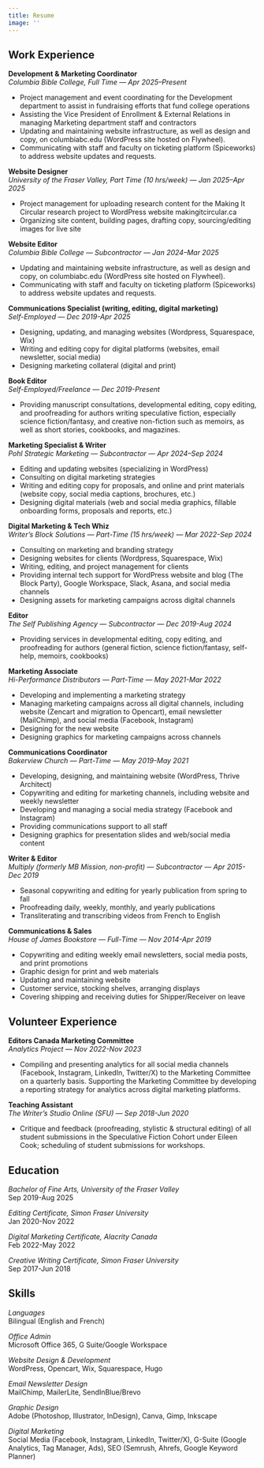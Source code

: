 ```yaml
---
title: Resume
image: ''
---
```


## Work Experience

**Development & Marketing Coordinator**  
*Columbia Bible College, Full Time — Apr 2025–Present*  

- Project management and event coordinating for the Development department to assist in fundraising efforts that fund college operations
- Assisting the Vice President of Enrollment & External Relations in managing Marketing department staff and contractors  
- Updating and maintaining website infrastructure, as well as design and copy, on columbiabc.edu (WordPress site hosted on Flywheel). 
- Communicating with staff and faculty on ticketing platform (Spiceworks) to address website updates and requests.

**Website Designer**  
*University of the Fraser Valley, Part Time (10 hrs/week) — Jan 2025–Apr 2025*

- Project management for uploading research content for the Making It Circular research project to WordPress website makingitcircular.ca
- Organizing site content, building pages, drafting copy, sourcing/editing images for live site

**Website Editor**  
*Columbia Bible College — Subcontractor — Jan 2024–Mar 2025*

- Updating and maintaining website infrastructure, as well as design and copy, on columbiabc.edu (WordPress site hosted on Flywheel). 
- Communicating with staff and faculty on ticketing platform (Spiceworks) to address website updates and requests.

**Communications Specialist (writing, editing, digital marketing)**  
*Self-Employed — Dec 2019-Apr 2025*

- Designing, updating, and managing websites (Wordpress, Squarespace, Wix)
- Writing and editing copy for digital platforms (websites, email newsletter, social media)
- Designing marketing collateral (digital and print)

**Book Editor**  
*Self-Employed/Freelance — Dec 2019-Present*

- Providing manuscript consultations, developmental editing, copy editing, and proofreading for authors writing speculative fiction, especially science fiction/fantasy, and creative non-fiction such as memoirs, as well as short stories, cookbooks, and magazines.

**Marketing Specialist & Writer**  
*Pohl Strategic Marketing — Subcontractor — Apr 2024–Sep 2024*

- Editing and updating websites (specializing in WordPress)
- Consulting on digital marketing strategies
- Writing and editing copy for proposals, and online and print materials (website copy, social media captions, brochures, etc.)
- Designing digital materials (web and social media graphics, fillable onboarding forms, proposals and reports, etc.)

**Digital Marketing & Tech Whiz**  
*Writer’s Block Solutions — Part-Time (15 hrs/week) — Mar 2022-Sep 2024*

- Consulting on marketing and branding strategy
- Designing websites for clients (Wordpress, Squarespace, Wix)
- Writing, editing, and project management for clients
- Providing internal tech support for WordPress website and blog (The Block Party), Google Workspace, Slack, Asana, and social media channels
- Designing assets for marketing campaigns across digital channels

**Editor**  
*The Self Publishing Agency — Subcontractor — Dec 2019-Aug 2024*

- Providing services in developmental editing, copy editing, and proofreading for authors (general fiction, science fiction/fantasy, self-help, memoirs, cookbooks)

**Marketing Associate**  
*Hi-Performance Distributors — Part-Time — May 2021-Mar 2022*

- Developing and implementing a marketing strategy
- Managing marketing campaigns across all digital channels, including website (Zencart and migration to Opencart), email newsletter (MailChimp), and social media (Facebook, Instagram)
- Designing for the new website
- Designing graphics for marketing campaigns across channels

**Communications Coordinator**  
*Bakerview Church — Part-Time — May 2019-May 2021*

- Developing, designing, and maintaining website (WordPress, Thrive Architect)
- Copywriting and editing for marketing channels, including website and  weekly newsletter
- Developing and managing a social media strategy (Facebook and Instagram)
- Providing communications support to all staff
- Designing graphics for presentation slides and web/social media content

**Writer & Editor**  
*Multiply (formerly MB Mission, non-profit) — Subcontractor — Apr 2015-Dec 2019*

- Seasonal copywriting and editing for yearly publication from spring to fall
- Proofreading daily, weekly, monthly, and yearly publications
- Transliterating and transcribing videos from French to English

**Communications & Sales**  
*House of James Bookstore — Full-Time — Nov 2014-Apr 2019*

- Copywriting and editing weekly email newsletters, social media posts, and print promotions
- Graphic design for print and web materials
- Updating and maintaining website
- Customer service, stocking shelves, arranging displays
- Covering shipping and receiving duties for Shipper/Receiver on leave

## Volunteer Experience

**Editors Canada Marketing Committee**  
*Analytics Project — Nov 2022-Nov 2023*

- Compiling and presenting analytics for all social media channels (Facebook, Instagram, LinkedIn, Twitter/X) to the Marketing Committee on a quarterly basis. Supporting the Marketing Committee by developing a reporting strategy for analytics across digital marketing platforms.

**Teaching Assistant**  
*The Writer’s Studio Online (SFU) — Sep 2018-Jun 2020*

- Critique and feedback (proofreading, stylistic & structural editing) of all student submissions in the Speculative Fiction Cohort under Eileen Cook; scheduling of student submissions for workshops.

## Education

*Bachelor of Fine Arts, University of the Fraser Valley*  
Sep 2019-Aug 2025  

*Editing Certificate, Simon Fraser University*  
Jan 2020-Nov 2022  

*Digital Marketing Certificate, Alacrity Canada*  
Feb 2022-May 2022  

*Creative Writing Certificate, Simon Fraser University*  
Sep 2017-Jun 2018  

## Skills

*Languages*  
Bilingual (English and French)

*Office Admin*  
Microsoft Office 365, G Suite/Google Workspace

*Website Design & Development*  
WordPress, Opencart, Wix, Squarespace, Hugo

*Email Newsletter Design*  
MailChimp, MailerLite, SendInBlue/Brevo

*Graphic Design*  
Adobe (Photoshop, Illustrator, InDesign), Canva, Gimp, Inkscape

*Digital Marketing*  
Social Media (Facebook, Instagram, LinkedIn, Twitter/X), G-Suite (Google Analytics, Tag Manager, Ads), SEO (Semrush, Ahrefs, Google Keyword Planner)
